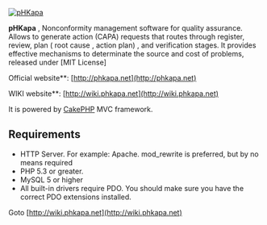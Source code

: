 [![pHKapa](http://phkapa.net/images/phkapa_logo.png)](http://phkapa.net)


**pHKapa** , Nonconformity management software for quality assurance. Allows to generate action (CAPA) requests that routes through register, review, plan ( root cause , action plan) , and verification stages. It provides effective mechanisms to determinate the source and cost of problems, released under [MIT License]

Official website**: [http://phkapa.net](http://phkapa.net)

WIKI website**: [http://wiki.phkapa.net](http://wiki.phkapa.net)

It is powered by [CakePHP](http://cakephp.org) MVC framework.


## Requirements
  * HTTP Server. For example: Apache. mod_rewrite is preferred, but by no means required
  * PHP 5.3 or greater.
  * MySQL 5 or higher
  * All built-in drivers require PDO. You should make sure you have the correct PDO extensions installed.


Goto [http://wiki.phkapa.net](http://wiki.phkapa.net)
